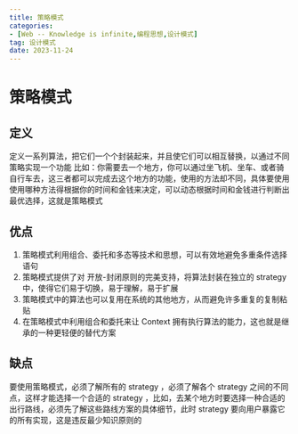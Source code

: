 ```yaml
---
title: 策略模式
categories: 
- [Web -- Knowledge is infinite,编程思想,设计模式]
tag: 设计模式
date: 2023-11-24
---
```

# 策略模式
## 定义
定义一系列算法，把它们一个个封装起来，并且使它们可以相互替换，以通过不同策略实现一个功能
比如：你需要去一个地方，你可以通过坐飞机、坐车、或者骑自行车去，这三者都可以完成去这个地方的功能，使用的方法却不同，具体要使用使用哪种方法得根据你的时间和金钱来决定，可以动态根据时间和金钱进行判断出最优选择，这就是策略模式
## 优点

1. 策略模式利用组合、委托和多态等技术和思想，可以有效地避免多重条件选择语句
2. 策略模式提供了对 开放-封闭原则的完美支持，将算法封装在独立的 strategy 中，使得它们易于切换，易于理解，易于扩展
3. 策略模式中的算法也可以复用在系统的其他地方，从而避免许多重复的复制粘贴
4. 在策略模式中利用组合和委托来让 Context 拥有执行算法的能力，这也就是继承的一种更轻便的替代方案
## 缺点
要使用策略模式，必须了解所有的 strategy ，必须了解各个 strategy 之间的不同点，这样才能选择一个合适的 strategy ，比如，去某个地方时要选择一种合适的出行路线，必须先了解这些路线方案的具体细节，此时 strategy 要向用户暴露它的所有实现，这是违反最少知识原则的
